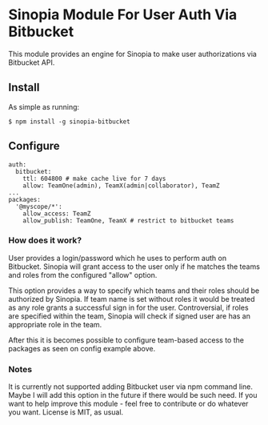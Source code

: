 # Sinopia Module For User Auth Via Bitbucket

This module provides an engine for Sinopia to make user authorizations via 
Bitbucket API.

## Install

As simple as running:

    $ npm install -g sinopia-bitbucket

## Configure

    auth:
      bitbucket:
        ttl: 604800 # make cache live for 7 days
        allow: TeamOne(admin), TeamX(admin|collaborator), TeamZ
    ...
    packages:
      '@myscope/*':
        allow_access: TeamZ
        allow_publish: TeamOne, TeamX # restrict to bitbucket teams

### How does it work?

User provides a login/password which he uses to perform auth on Bitbucket.
Sinopia will grant access to the user only if he matches the teams and roles
from the configured "allow" option.

This option provides a way to specify which teams and their roles should be
authorized by Sinopia. If team name is set without roles it would be treated
as any role grants a successful sign in for the user. Controversial, if roles 
are specified within the team, Sinopia will check if signed user are has an
appropriate role in the team.

After this it is becomes possible to configure team-based access to the packages
as seen on config example above.

### Notes

It is currently not supported adding Bitbucket user via npm command line.
Maybe I will add this option in the future if there would be such need.
If you want to help improve this module - feel free to contribute or do whatever
you want. License is MIT, as usual.